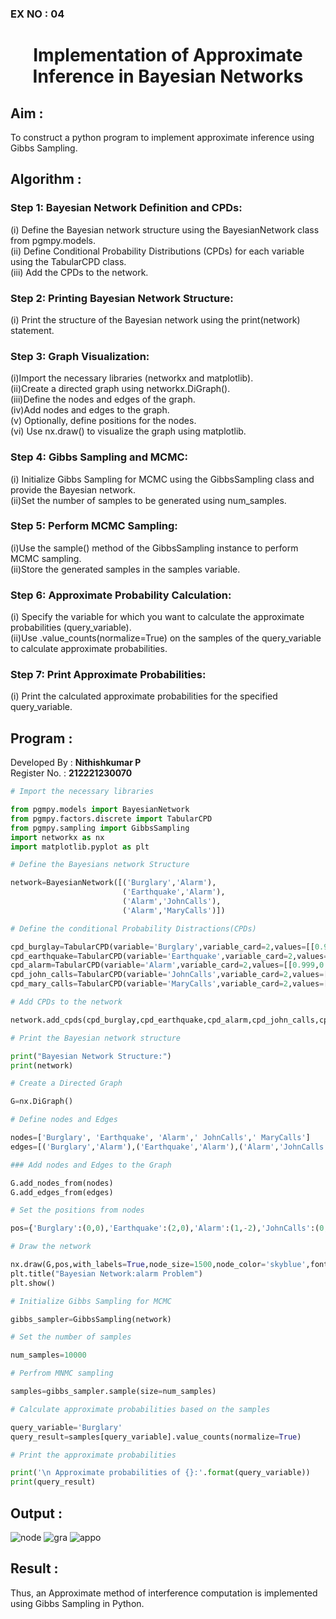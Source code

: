 ### EX NO : 04
# <p align="center">Implementation of Approximate Inference in Bayesian Networks</p>
## Aim : 
To construct a python program to implement approximate inference using Gibbs Sampling.

## Algorithm :

### Step 1: Bayesian Network Definition and CPDs:<br>
(i) Define the Bayesian network structure using the BayesianNetwork class from pgmpy.models.<br>
(ii) Define Conditional Probability Distributions (CPDs) for each variable using the TabularCPD class.<br>
(iii) Add the CPDs to the network.<br>
### Step 2: Printing Bayesian Network Structure:<br>
(i) Print the structure of the Bayesian network using the print(network) statement.
### Step 3: Graph Visualization:<br>
(i)Import the necessary libraries (networkx and matplotlib).<br>
(ii)Create a directed graph using networkx.DiGraph().<br>
(iii)Define the nodes and edges of the graph.<br>
(iv)Add nodes and edges to the graph.<br>
(v) Optionally, define positions for the nodes.<br>
(vi) Use nx.draw() to visualize the graph using matplotlib.<br>
### Step 4: Gibbs Sampling and MCMC:<br>
(i) Initialize Gibbs Sampling for MCMC using the GibbsSampling class and provide the Bayesian network.<br>
(ii)Set the number of samples to be generated using num_samples.<br>
### Step 5: Perform MCMC Sampling:<br>
(i)Use the sample() method of the GibbsSampling instance to perform MCMC sampling.<br>
(ii)Store the generated samples in the samples variable.<br>
### Step 6: Approximate Probability Calculation:<br>
(i) Specify the variable for which you want to calculate the approximate probabilities (query_variable).<br>
(ii)Use .value_counts(normalize=True) on the samples of the query_variable to calculate approximate probabilities.<br>
### Step 7: Print Approximate Probabilities:
(i) Print the calculated approximate probabilities for the specified query_variable.<br>

## Program :
Developed By : **Nithishkumar P**
</br>
Register No. : **212221230070**
```py
# Import the necessary libraries

from pgmpy.models import BayesianNetwork
from pgmpy.factors.discrete import TabularCPD
from pgmpy.sampling import GibbsSampling
import networkx as nx
import matplotlib.pyplot as plt

# Define the Bayesians network Structure

network=BayesianNetwork([('Burglary','Alarm'),
                         ('Earthquake','Alarm'),
                         ('Alarm','JohnCalls'),
                         ('Alarm','MaryCalls')])

# Define the conditional Probability Distractions(CPDs)

cpd_burglay=TabularCPD(variable='Burglary',variable_card=2,values=[[0.999],[0.001]])
cpd_earthquake=TabularCPD(variable='Earthquake',variable_card=2,values=[[0.998],[0.002]])
cpd_alarm=TabularCPD(variable='Alarm',variable_card=2,values=[[0.999,0.71,0.06,0.05],[0.001,0.29,0.94,0.95]],evidence=['Burglary','Earthquake'],evidence_card=[2,2])
cpd_john_calls=TabularCPD(variable='JohnCalls',variable_card=2,values=[[0.95,0.1],[0.05,0.9]],evidence=['Alarm'],evidence_card=[2])
cpd_mary_calls=TabularCPD(variable='MaryCalls',variable_card=2,values=[[0.99,0.3],[0.01,0.7]],evidence=['Alarm'],evidence_card=[2])

# Add CPDs to the network

network.add_cpds(cpd_burglay,cpd_earthquake,cpd_alarm,cpd_john_calls,cpd_mary_calls)

# Print the Bayesian network structure

print("Bayesian Network Structure:")
print(network)

# Create a Directed Graph

G=nx.DiGraph()

# Define nodes and Edges

nodes=['Burglary', 'Earthquake', 'Alarm',' JohnCalls',' MaryCalls']
edges=[('Burglary','Alarm'),('Earthquake','Alarm'),('Alarm','JohnCalls'),('Alarm','MaryCalls')]

### Add nodes and Edges to the Graph

G.add_nodes_from(nodes)
G.add_edges_from(edges)

# Set the positions from nodes

pos={'Burglary':(0,0),'Earthquake':(2,0),'Alarm':(1,-2),'JohnCalls':(0,-4),'MaryCalls':(2,-4)}

# Draw the network

nx.draw(G,pos,with_labels=True,node_size=1500,node_color='skyblue',font_size=10,font_weight='bold',arrowsize=20)
plt.title("Bayesian Network:alarm Problem")
plt.show()

# Initialize Gibbs Sampling for MCMC

gibbs_sampler=GibbsSampling(network)

# Set the number of samples

num_samples=10000

# Perfrom MNMC sampling

samples=gibbs_sampler.sample(size=num_samples)

# Calculate approximate probabilities based on the samples

query_variable='Burglary'
query_result=samples[query_variable].value_counts(normalize=True)

# Print the approximate probabilities

print('\n Approximate probabilities of {}:'.format(query_variable))
print(query_result)
```
## Output :
![node](https://github.com/JEEVAABI/Ex-No.-4--Implementation-of-Approximate-Inference-in-Bayesian-Networks/assets/93427098/0ccea31c-59d2-4f39-ab7c-080b933b5f0a)
![gra](https://github.com/JEEVAABI/Ex-No.-4--Implementation-of-Approximate-Inference-in-Bayesian-Networks/assets/93427098/6934c7b6-718b-452f-abca-c7c099530b17)
![appo](https://github.com/JEEVAABI/Ex-No.-4--Implementation-of-Approximate-Inference-in-Bayesian-Networks/assets/93427098/4b778f59-091b-4f84-a46d-148af0583492)

## Result : 
Thus, an Approximate method of interference computation is implemented using Gibbs Sampling in Python.
